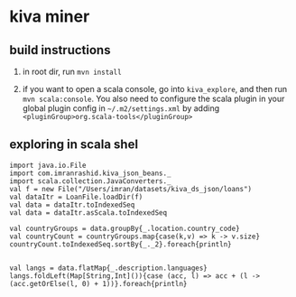 kiva miner
==========


build instructions
---------

1. in root dir, run `mvn install`

2. if you want to open a scala console, go into `kiva_explore`, and then run
   `mvn scala:console`.  You also need to configure the scala plugin in your
   global plugin config in `~/.m2/settings.xml` by adding
   `<pluginGroup>org.scala-tools</pluginGroup>`





exploring in scala shel
-------------

```
import java.io.File
import com.imranrashid.kiva_json_beans._
import scala.collection.JavaConverters._
val f = new File("/Users/imran/datasets/kiva_ds_json/loans")
val dataItr = LoanFile.loadDir(f)
val data = dataItr.toIndexedSeq
val data = dataItr.asScala.toIndexedSeq
                                                                                                                                                                                                      
val countryGroups = data.groupBy{_.location.country_code}
val countryCount = countryGroups.map{case(k,v) => k -> v.size}
countryCount.toIndexedSeq.sortBy{_._2}.foreach{println}


val langs = data.flatMap{_.description.languages}
langs.foldLeft(Map[String,Int]()){case (acc, l) => acc + (l -> (acc.getOrElse(l, 0) + 1))}.foreach{println}
```
